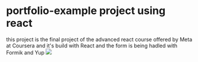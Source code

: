 # portfolio-example project using react
this project is the final project of the advanced react course offered by Meta at Coursera and it's build with React and the form is being hadled with Formik and Yup
![](./public/onna4.github.io_portfolio-example_.png)

